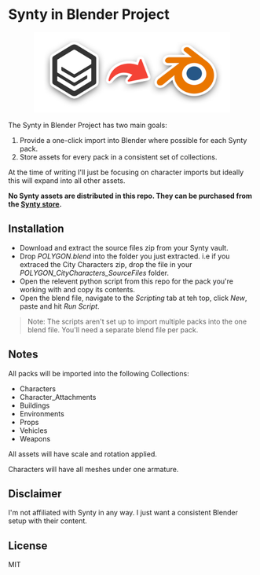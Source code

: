 # Synty in Blender Project

<p align="center">
  <a href="https://godotengine.org">
    <img src="assets/logo.png" width="400" alt="Godot Engine logo">
  </a>
</p>

The Synty in Blender Project has two main goals:

1. Provide a one-click import into Blender where possible for each Synty pack.
1. Store assets for every pack in a consistent set of collections.

At the time of writing I'll just be focusing on character imports but ideally this will expand into all other assets.

**No Synty assets are distributed in this repo. They can be purchased from the [Synty store](https://syntystore.com).**

## Installation

* Download and extract the source files zip from your Synty vault.
* Drop *POLYGON.blend* into the folder you just extracted. i.e if you extraced the City Characters zip, drop the file in your *POLYGON_CityCharacters_SourceFiles* folder.
* Open the relevent python script from this repo for the pack you're working with and copy its contents.
* Open the blend file, navigate to the *Scripting* tab at teh top, click *New*, paste and hit *Run Script*.

> Note: The scripts aren't set up to import multiple packs into the one blend file. You'll need a separate blend file per pack.

## Notes

All packs will be imported into the following Collections:
* Characters
* Character_Attachments
* Buildings
* Environments
* Props
* Vehicles
* Weapons

All assets will have scale and rotation applied.

Characters will have all meshes under one armature.

## Disclaimer

I'm not affiliated with Synty in any way. I just want a consistent Blender setup with their content.

## License

MIT